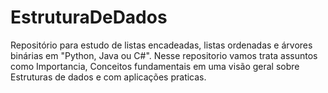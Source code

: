 # EstruturaDeDados
Repositório para estudo de listas encadeadas, listas ordenadas e árvores binárias em "Python, Java ou C#".
Nesse repositorio vamos trata assuntos como Importancia, Conceitos fundamentais em uma visão geral sobre Estruturas de dados e com aplicações praticas.

